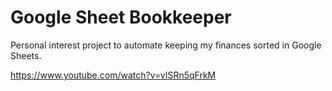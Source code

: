 # Google Sheet Bookkeeper

Personal interest project to automate keeping my finances sorted in Google Sheets.

https://www.youtube.com/watch?v=vISRn5qFrkM
